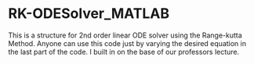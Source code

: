 # RK-ODESolver_MATLAB
This is a structure for 2nd order linear ODE solver using the Range-kutta Method. Anyone can use this code just by varying the desired equation in the last part of the code. I built in on the base of our professors lecture.
